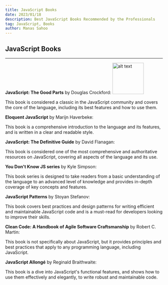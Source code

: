 ```yaml
---
title: JavaScript Books
date: 2023/01/18
description: Best JavaScript Books Recommended by the Professionals
tag: JavaScript, Books
author: Manas Sahoo
---
```


## JavaScript Books

---

**JavaScript: The Good Parts** by Douglas Crockford:
<img src="/images/JavaScript%3A%20The%20Good%20Parts.png" alt="alt text" width="100"/>

This book is considered a classic in the JavaScript community and covers the core of the language, including its best features and how to use them.

**Eloquent JavaScript** by Marijn Haverbeke:

This book is a comprehensive introduction to the language and its features, and is written in a clear and readable style.

**JavaScript: The Definitive Guide** by David Flanagan:

This book is considered one of the most comprehensive and authoritative resources on JavaScript, covering all aspects of the language and its use.

**You Don't Know JS series** by Kyle Simpson:

This book series is designed to take readers from a basic understanding of the language to an advanced level of knowledge and provides in-depth coverage of key concepts and features.

**JavaScript Patterns** by Stoyan Stefanov:

This book covers best practices and design patterns for writing efficient and maintainable JavaScript code and is a must-read for developers looking to improve their skills.

**Clean Code: A Handbook of Agile Software Craftsmanship** by Robert C. Martin:

This book is not specifically about JavaScript, but it provides principles and best practices that apply to any programming language, including JavaScript.

**JavaScript Allongé** by Reginald Braithwaite:

This book is a dive into JavaScript's functional features, and shows how to use them effectively and elegantly, to write robust and maintainable code.

